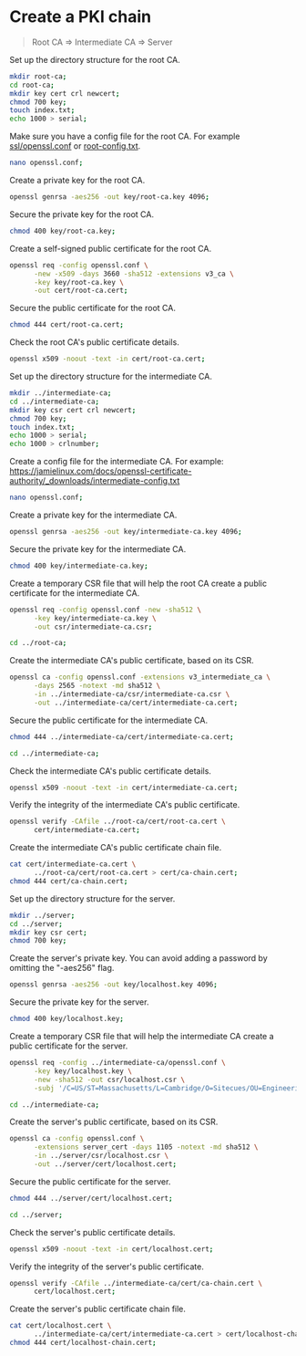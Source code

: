 # Create a PKI chain

> Root CA => Intermediate CA => Server

Set up the directory structure for the root CA.

```sh
mkdir root-ca;
cd root-ca;
mkdir key cert crl newcert;
chmod 700 key;
touch index.txt;
echo 1000 > serial;
```

Make sure you have a config file for the root CA.
For example [ssl/openssl.conf](https://bitbucket.org/ai_squared/sitecues-certificate-authority/src/master/config/openssl.conf) or [root-config.txt](https://jamielinux.com/docs/openssl-certificate-authority/_downloads/root-config.txt).

```sh
nano openssl.conf;
```

Create a private key for the root CA.

```sh
openssl genrsa -aes256 -out key/root-ca.key 4096;
```

Secure the private key for the root CA.

```sh
chmod 400 key/root-ca.key;
```

Create a self-signed public certificate for the root CA.

```sh
openssl req -config openssl.conf \
      -new -x509 -days 3660 -sha512 -extensions v3_ca \
      -key key/root-ca.key \
      -out cert/root-ca.cert;
```

Secure the public certificate for the root CA.

```sh
chmod 444 cert/root-ca.cert;
```

Check the root CA's public certificate details.

```sh
openssl x509 -noout -text -in cert/root-ca.cert;
```

Set up the directory structure for the intermediate CA.

```sh
mkdir ../intermediate-ca;
cd ../intermediate-ca;
mkdir key csr cert crl newcert;
chmod 700 key;
touch index.txt;
echo 1000 > serial;
echo 1000 > crlnumber;
```

Create a config file for the intermediate CA. For example:
https://jamielinux.com/docs/openssl-certificate-authority/_downloads/intermediate-config.txt

```sh
nano openssl.conf;
```

Create a private key for the intermediate CA.

```sh
openssl genrsa -aes256 -out key/intermediate-ca.key 4096;
```

Secure the private key for the intermediate CA.

```sh
chmod 400 key/intermediate-ca.key;
```

Create a temporary CSR file that will help the root CA create a public certificate for the intermediate CA.

```sh
openssl req -config openssl.conf -new -sha512 \
      -key key/intermediate-ca.key \
      -out csr/intermediate-ca.csr;
```

```sh
cd ../root-ca;
```

Create the intermediate CA's public certificate, based on its CSR.

```sh
openssl ca -config openssl.conf -extensions v3_intermediate_ca \
      -days 2565 -notext -md sha512 \
      -in ../intermediate-ca/csr/intermediate-ca.csr \
      -out ../intermediate-ca/cert/intermediate-ca.cert;
```

Secure the public certificate for the intermediate CA.

```sh
chmod 444 ../intermediate-ca/cert/intermediate-ca.cert;
```

```sh
cd ../intermediate-ca;
```

Check the intermediate CA's public certificate details.

```sh
openssl x509 -noout -text -in cert/intermediate-ca.cert;
```

Verify the integrity of the intermediate CA's public certificate.

```sh
openssl verify -CAfile ../root-ca/cert/root-ca.cert \
      cert/intermediate-ca.cert;
```

Create the intermediate CA's public certificate chain file.

```sh
cat cert/intermediate-ca.cert \
      ../root-ca/cert/root-ca.cert > cert/ca-chain.cert;
chmod 444 cert/ca-chain.cert;
```

Set up the directory structure for the server.

```sh
mkdir ../server;
cd ../server;
mkdir key csr cert;
chmod 700 key;
```

Create the server's private key. You can avoid adding a password by omitting the "-aes256" flag.

```sh
openssl genrsa -aes256 -out key/localhost.key 4096;
```

Secure the private key for the server.

```sh
chmod 400 key/localhost.key;
```

Create a temporary CSR file that will help the intermediate CA create a public certificate for the server.

```sh
openssl req -config ../intermediate-ca/openssl.conf \
      -key key/localhost.key \
      -new -sha512 -out csr/localhost.csr \
      -subj '/C=US/ST=Massachusetts/L=Cambridge/O=Sitecues/OU=Engineering/CN=localhost/emailAddress=admin@sitecues.com/subjectAltName=DNS.1=localhost,DNS.2=127.0.0.1';
```

```sh
cd ../intermediate-ca;
```

Create the server's public certificate, based on its CSR.

```sh
openssl ca -config openssl.conf \
      -extensions server_cert -days 1105 -notext -md sha512 \
      -in ../server/csr/localhost.csr \
      -out ../server/cert/localhost.cert;
```

Secure the public certificate for the server.

```sh
chmod 444 ../server/cert/localhost.cert;
```

```sh
cd ../server;
```

Check the server's public certificate details.

```sh
openssl x509 -noout -text -in cert/localhost.cert;
```

Verify the integrity of the server's public certificate.

```sh
openssl verify -CAfile ../intermediate-ca/cert/ca-chain.cert \
      cert/localhost.cert;
```

Create the server's public certificate chain file.

```sh
cat cert/localhost.cert \
      ../intermediate-ca/cert/intermediate-ca.cert > cert/localhost-chain.cert;
chmod 444 cert/localhost-chain.cert;
```
